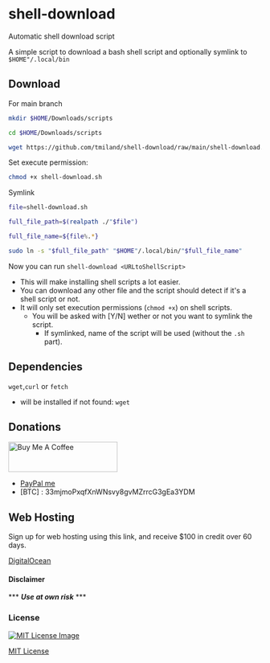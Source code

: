 # shell-download
 Automatic shell download script
 
 A simple script to download a bash shell script and optionally symlink to `$HOME"/.local/bin`

## Download

For main branch
```bash
mkdir $HOME/Downloads/scripts
```
```bash
cd $HOME/Downloads/scripts
```
```bash
wget https://github.com/tmiland/shell-download/raw/main/shell-download.sh
```

Set execute permission:
```bash
chmod +x shell-download.sh
```

Symlink
```bash
file=shell-download.sh
```
```bash
full_file_path=$(realpath ./"$file")
```
```bash
full_file_name=${file%.*}
```
```bash
sudo ln -s "$full_file_path" "$HOME"/.local/bin/"$full_file_name"
```

Now you can run `shell-download <URLtoShellScript>`

- This will make installing shell scripts a lot easier.
- You can download any other file and the script should detect if it's a shell script or not.
- It will only set execution permissions (`chmod +x`) on shell scripts.
  - You will be asked with [Y/N] wether or not you want to symlink the script.
    - If symlinked, name of the script will be used (without the `.sh` part).

## Dependencies

`wget`,`curl` or `fetch`
- will be installed if not found: `wget`

## Donations
<a href="https://www.buymeacoffee.com/tmiland" target="_blank"><img src="https://cdn.buymeacoffee.com/buttons/v2/default-yellow.png" alt="Buy Me A Coffee" style="height: 60px !important;width: 217px !important;" ></a>
- [PayPal me](https://paypal.me/milanddata)
- [BTC] : 33mjmoPxqfXnWNsvy8gvMZrrcG3gEa3YDM

## Web Hosting

Sign up for web hosting using this link, and receive $100 in credit over 60 days.

[DigitalOcean](https://m.do.co/c/f1f2b475fca0)

#### Disclaimer 

*** ***Use at own risk*** ***

### License

[![MIT License Image](https://upload.wikimedia.org/wikipedia/commons/thumb/0/0c/MIT_logo.svg/220px-MIT_logo.svg.png)](https://github.com/tmiland/shell-download/blob/master/LICENSE)

[MIT License](https://github.com/tmiland/shell-download/blob/master/LICENSE)